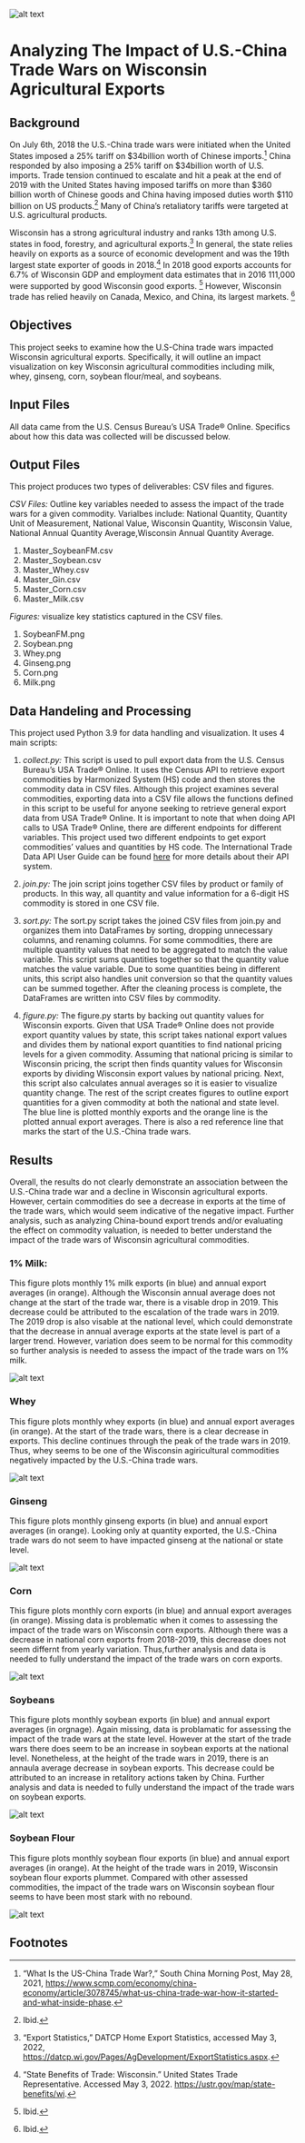 
![alt text](https://media.istockphoto.com/photos/farm-silo-during-fall-with-background-colors-picture-id1169284385?k=20&m=1169284385&s=612x612&w=0&h=ozA-U4GG_GfuGqBDmF8CnmAP5MWwqUDK0tneE_BLi74= "Picture of a WI Farm")

__Analyzing The Impact of U.S.-China Trade Wars on Wisconsin Agricultural Exports__
=====
## __Background__
On July 6th, 2018 the U.S.-China trade wars were initiated when the United States imposed a 25% tariff on $34billion worth of Chinese imports.[^1] China responded by also imposing a 25% tariff on $34billion worth of U.S. imports. Trade tension continued to escalate and hit a peak at the end of 2019 with the United States having imposed tariffs on more than $360 billion worth of Chinese goods and China having imposed duties worth $110 billion on US products.[^2] Many of China’s retaliatory tariffs were targeted at U.S. agricultural products.

Wisconsin has a strong agricultural industry and ranks 13th among U.S. states in food, forestry, and agricultural exports.[^3] In general, the state relies heavily on exports as a source of economic development and was the 19th largest state exporter of goods in 2018.[^4] In 2018 good exports accounts for 6.7% of Wisconsin GDP and employment data estimates that in 2016 111,000 were supported by good Wisconsin good exports. [^5] However, Wisconsin trade has relied heavily on Canada, Mexico, and China, its largest markets. [^6]

## __Objectives__
This project seeks to examine how the U.S-China trade wars impacted Wisconsin agricultural exports. Specifically, it will outline an impact visualization on key Wisconsin agricultural commodities including milk, whey, ginseng, corn, soybean flour/meal, and soybeans.

## __Input Files__
All data came from the U.S. Census Bureau’s USA Trade® Online. Specifics about how this data was collected will be discussed below.

## __Output Files__
This project produces two types of deliverables: CSV files and figures. 

_CSV Files:_ Outline key variables needed to assess the impact of the trade wars for a given commodity. Varialbes include: National Quantity, Quantity Unit of Measurement, National Value, Wisconsin Quantity, Wisconsin Value, National Annual Quantity Average,Wisconsin Annual Quantity Average. 
1. Master_SoybeanFM.csv
2. Master_Soybean.csv
3. Master_Whey.csv
4. Master_Gin.csv
5. Master_Corn.csv
6. Master_Milk.csv

_Figures:_ visualize key statistics captured in the CSV files.
1. SoybeanFM.png
2. Soybean.png
3. Whey.png
4. Ginseng.png
5. Corn.png
6. Milk.png

## __Data Handeling and Processing__
This project used Python 3.9 for data handling and visualization. It uses 4 main scripts:

1. _collect.py:_ This script is used to pull export data from the U.S. Census Bureau’s USA Trade® Online. It uses the Census API to retrieve export commodities by Harmonized System (HS) code and then stores the commodity data in CSV files. Although this project examines several commodities, exporting data into a CSV file allows the functions defined in this script to be useful for anyone seeking to retrieve general export data from USA Trade® Online. It is important to note that when doing API calls to USA Trade® Online, there are different endpoints for different variables. This project used two different endpoints to get export commodities’ values and quantities by HS code. The International Trade Data API User Guide can be found [here](https://www.census.gov/foreign-trade/reference/guides/Guide%20to%20International%20Trade%20Datasets.pdf) for more details about their API system.

2. _join.py:_ The join script joins together CSV files by product or family of products. In this way, all quantity and value information for a 6-digit HS commodity is stored in one CSV file.

3. _sort.py:_ The sort.py script takes the joined CSV files from join.py and organizes them into DataFrames by sorting, dropping unnecessary columns, and renaming columns. For some commodities, there are multiple quantity values that need to be aggregated to match the value variable. This script sums quantities together so that the quantity value matches the value variable. Due to some quantities being in different units, this script also handles unit conversion so that the quantity values can be summed together. After the cleaning process is complete, the DataFrames are written into CSV files by commodity.

4. _figure.py:_   The figure.py starts by backing out quantity values for Wisconsin exports. Given that USA Trade® Online does not provide export quantity values by state, this script takes national export values and divides them by national export quantities to find national pricing levels for a given commodity. Assuming that national pricing is similar to Wisconsin pricing, the script then finds quantity values for Wisconsin exports by dividing Wisconsin export values by national pricing. Next, this script also calculates annual averages so it is easier to visualize quantity change. The rest of the script creates figures to outline export quantities for a given commodity at both the national and state level. The blue line is plotted monthly exports and the orange line is the plotted annual export averages. There is also a red reference line that marks the start of the U.S.-China trade wars.

## __Results__
Overall, the results do not clearly demonstrate an association between the U.S.-China trade war and a decline in Wisconsin agricultural exports. However, certain commodities do see a decrease in exports at the time of the trade wars, which would seem indicative of the negative impact. Further analysis, such as analyzing China-bound export trends and/or evaluating the effect on commodity valuation, is needed to better understand the impact of the trade wars of Wisconsin agricultural commodities. 

### __1% Milk__: 
This figure plots monthly 1% milk exports (in blue) and annual export averages (in orange). Although the Wisconsin annual average does not change at the start of the trade war, there is a visable drop in 2019. This decrease could be attributed to the escalation of the trade wars in 2019. The 2019 drop is also visable at the national level, which could demonstrate that the decrease in annual average exports at the state level is part of a larger trend. However, variation does seem to be normal for this commodity so further analysis is needed to assess the impact of the trade wars on 1% milk.

![alt text](https://github.com/4kaylaj/WI_Agricultural_Exports/blob/main/Milk.png?raw=true "Milk Exports")

### __Whey__
This figure plots monthly whey exports (in blue) and annual export averages (in orange). At the start of the trade wars, there is a clear decrease in exports. This decline continues through the peak of the trade wars in 2019. Thus, whey seems to be one of the Wisconsin agiricultural commodities negatively impacted by the U.S.-China trade wars.

![alt text](https://github.com/4kaylaj/WI_Agricultural_Exports/blob/main/Whey.png?raw=true "Whey Exports")

### __Ginseng__
This figure plots monthly ginseng exports (in blue) and annual export averages (in orange). Looking only at quantity exported, the U.S.-China trade wars do not seem to have impacted ginseng at the national or state level. 

![alt text](https://github.com/4kaylaj/WI_Agricultural_Exports/blob/main/Ginseng.png?raw=true "Ginseng Exports")

### __Corn__
This figure plots monthly corn exports (in blue) and annual export averages (in orange). Missing data is problematic when it comes to assessing the impact of the trade wars on Wisconsin corn exports. Although there was a decrease in national corn exports from 2018-2019, this decrease does not seem differnt from yearly variation. Thus,further analysis and data is needed to fully understand the impact of the trade wars on corn exports. 

![alt text](https://github.com/4kaylaj/WI_Agricultural_Exports/blob/main/Corn.png?raw=true "Corn Exports")

### __Soybeans__ 
This figure plots monthly soybean exports (in blue) and annual export averages (in orgnage). Again missing, data is problamatic for assessing the impact of the trade wars at the state level. However at the start of the trade wars there does seem to be an increase in soybean exports at the national level. Nonetheless, at the height of the trade wars in 2019, there is an annaula average decrease in soybean exports. This decrease could be attributed to an increase in retalitory actions taken by China. Further analysis and data is needed to fully understand the impact of the trade wars on soybean exports.  

![alt text](https://github.com/4kaylaj/WI_Agricultural_Exports/blob/main/Soybean.png?raw=true=true "Soybean Exports")


### __Soybean Flour__
This figure plots monthly soybean flour exports (in blue) and annual export averages (in orange). At the height of the trade wars in 2019, Wisconsin soybean flour exports plummet. Compared with other assessed commodities, the impact of the trade wars on Wisconsin soybean flour seems to have been most stark with no rebound. 

![alt text](https://github.com/4kaylaj/WI_Agricultural_Exports/blob/main/SoybeanFM.png?raw=true "Soybean Flour Exports")

## __Footnotes__

[^1]: “What Is the US-China Trade War?,” South China Morning Post, May 28, 2021, https://www.scmp.com/economy/china-economy/article/3078745/what-us-china-trade-war-how-it-started-and-what-inside-phase.

[^2]: Ibid.

[^3]: “Export Statistics,” DATCP Home Export Statistics, accessed May 3, 2022, https://datcp.wi.gov/Pages/AgDevelopment/ExportStatistics.aspx.

[^4]: “State Benefits of Trade: Wisconsin.” United States Trade Representative. Accessed May 3, 2022. https://ustr.gov/map/state-benefits/wi. 

[^5]: Ibid.

[^6]: Ibid.